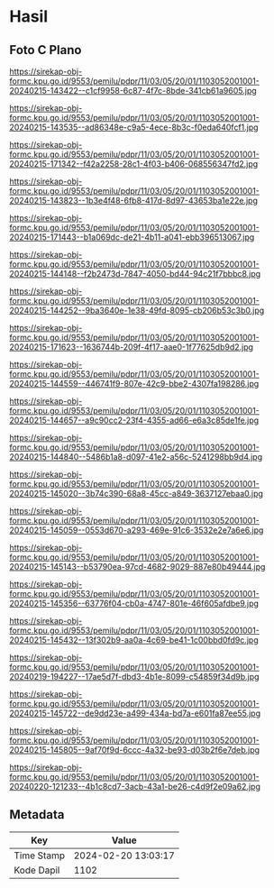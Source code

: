 # Hasil

## Foto C Plano

https://sirekap-obj-formc.kpu.go.id/9553/pemilu/pdpr/11/03/05/20/01/1103052001001-20240215-143422--c1cf9958-6c87-4f7c-8bde-341cb61a9605.jpg

https://sirekap-obj-formc.kpu.go.id/9553/pemilu/pdpr/11/03/05/20/01/1103052001001-20240215-143535--ad86348e-c9a5-4ece-8b3c-f0eda640fcf1.jpg

https://sirekap-obj-formc.kpu.go.id/9553/pemilu/pdpr/11/03/05/20/01/1103052001001-20240215-171342--f42a2258-28c1-4f03-b406-068556347fd2.jpg

https://sirekap-obj-formc.kpu.go.id/9553/pemilu/pdpr/11/03/05/20/01/1103052001001-20240215-143823--1b3e4f48-6fb8-417d-8d97-43653ba1e22e.jpg

https://sirekap-obj-formc.kpu.go.id/9553/pemilu/pdpr/11/03/05/20/01/1103052001001-20240215-171443--b1a069dc-de21-4b11-a041-ebb396513067.jpg

https://sirekap-obj-formc.kpu.go.id/9553/pemilu/pdpr/11/03/05/20/01/1103052001001-20240215-144148--f2b2473d-7847-4050-bd44-94c21f7bbbc8.jpg

https://sirekap-obj-formc.kpu.go.id/9553/pemilu/pdpr/11/03/05/20/01/1103052001001-20240215-144252--9ba3640e-1e38-49fd-8095-cb206b53c3b0.jpg

https://sirekap-obj-formc.kpu.go.id/9553/pemilu/pdpr/11/03/05/20/01/1103052001001-20240215-171623--1636744b-209f-4f17-aae0-1f77625db9d2.jpg

https://sirekap-obj-formc.kpu.go.id/9553/pemilu/pdpr/11/03/05/20/01/1103052001001-20240215-144559--446741f9-807e-42c9-bbe2-4307fa198286.jpg

https://sirekap-obj-formc.kpu.go.id/9553/pemilu/pdpr/11/03/05/20/01/1103052001001-20240215-144657--a9c90cc2-23f4-4355-ad66-e6a3c85de1fe.jpg

https://sirekap-obj-formc.kpu.go.id/9553/pemilu/pdpr/11/03/05/20/01/1103052001001-20240215-144840--5486b1a8-d097-41e2-a56c-5241298bb9d4.jpg

https://sirekap-obj-formc.kpu.go.id/9553/pemilu/pdpr/11/03/05/20/01/1103052001001-20240215-145020--3b74c390-68a8-45cc-a849-3637127ebaa0.jpg

https://sirekap-obj-formc.kpu.go.id/9553/pemilu/pdpr/11/03/05/20/01/1103052001001-20240215-145059--0553d670-a293-469e-91c6-3532e2e7a6e6.jpg

https://sirekap-obj-formc.kpu.go.id/9553/pemilu/pdpr/11/03/05/20/01/1103052001001-20240215-145143--b53790ea-97cd-4682-9029-887e80b49444.jpg

https://sirekap-obj-formc.kpu.go.id/9553/pemilu/pdpr/11/03/05/20/01/1103052001001-20240215-145356--63776f04-cb0a-4747-801e-46f605afdbe9.jpg

https://sirekap-obj-formc.kpu.go.id/9553/pemilu/pdpr/11/03/05/20/01/1103052001001-20240215-145432--13f302b9-aa0a-4c69-be41-1c00bbd0fd9c.jpg

https://sirekap-obj-formc.kpu.go.id/9553/pemilu/pdpr/11/03/05/20/01/1103052001001-20240219-194227--17ae5d7f-dbd3-4b1e-8099-c54859f34d9b.jpg

https://sirekap-obj-formc.kpu.go.id/9553/pemilu/pdpr/11/03/05/20/01/1103052001001-20240215-145722--de9dd23e-a499-434a-bd7a-e601fa87ee55.jpg

https://sirekap-obj-formc.kpu.go.id/9553/pemilu/pdpr/11/03/05/20/01/1103052001001-20240215-145805--9af70f9d-6ccc-4a32-be93-d03b2f6e7deb.jpg

https://sirekap-obj-formc.kpu.go.id/9553/pemilu/pdpr/11/03/05/20/01/1103052001001-20240220-121233--4b1c8cd7-3acb-43a1-be26-c4d9f2e09a62.jpg


## Metadata

| Key        | Value               |
| ---------- | ------------------- |
| Time Stamp | 2024-02-20 13:03:17 |
| Kode Dapil | 1102                |



